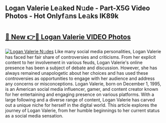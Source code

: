 ## Logan Valerie Le𝚊ked N𝚞de - Part-X5G Video Photos - Hot Onlyf𝚊ns Le𝚊ks IK89k

# <h2><a href="http://ab11402.deff.icu/?id=Logan+Valerie">🔗 New 👉🔴 Logan Valerie VIDEO Photos</a></h2>

[![Logan Valerie N𝚞des](https://i.imgur.com/rIISA9y.gif)](http://ab11402.deff.icu/?id=Logan+Valerie)
Like many social media personalities, Logan Valerie has faced her fair share of controversies and criticisms. From her explicit content to her involvement in various feuds, Logan Valerie's online presence has been a subject of debate and discussion. However, she has always remained unapologetic about her choices and has used these controversies as opportunities to engage with her audience and address any concerns or misconceptions. Logan Valerie, born on December 1, 1995, is an American social media influencer, gamer, and content creator known for her entertaining and engaging presence on various platforms. With a large following and a diverse range of content, Logan Valerie has carved out a unique niche for herself in the digital world. This article explores the journey of Logan Valerie, from her humble beginnings to her current status as a social media sensation.
